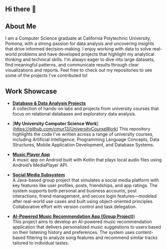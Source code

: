 ## Hi there 👋

<!--
**cmur13/cmur13** is a ✨ _special_ ✨ repository because its `README.md` (this file) appears on your GitHub profile.

Here are some ideas to get you started:

- 🔭 I’m currently working on ...
- 🌱 I’m currently learning ...
- 👯 I’m looking to collaborate on ...
- 🤔 I’m looking for help with ...
- 💬 Ask me about ...
- 📫 How to reach me: ...
- 😄 Pronouns: ...
- ⚡ Fun fact: ...
-->


## About Me
I am a Computer Science graduate at California Polytechnic University, Pomona, with a strong passion for data analysis and uncovering insights that drive informed decision-making. I enjoy working with data to solve real-world problems and have developed projects that highlight my analytical thinking and technical skills. I'm always eager to dive into large datasets, find meaningful patterns, and communicate results through clear visualizations and reports. Feel free to check out my repositories to see some of the projects I’ve contributed to!


## Work Showcase

- [**Database & Data Analysis Projects**](https://github.com/cmur13/Database-Data-Analysis-Projects/tree/main)  
 A collection of hands-on labs and projects from university courses that focus on relational databases and exploratory data analysis.

- [**My University Computer Science Work**] (https://github.com/cmur13/UniversityCourseWork)
This repository highlights the code I've written across a range of university courses, including Artificial Intelligence, Programming Language Concepts, Data Structures, Mobile Application Development, and Database Systems.

- [**Music Player App**](https://github.com/cmur13/MusicPlayerApp)  
  A music app on Android built with Kotlin that plays local audio files using Android’s MediaPlayer API.

- [**Social Media Subsystem**](https://github.com/CS3560-03-08/CS3560_Group_Project)  
  A Java-based group project that simulates a social media platform with key features like user profiles, posts, friendships, and app ratings. The system supports both personal and business accounts, post interactions, friend management, and secure login features—modeled after real-world use cases and built using object-oriented principles. Collaborative effort with version control and task delegation.


- [**AI-Powered Music Recommendation App (Group Project)**](https://github.com/CS3560-03-08/CS3560_Group_Project))  
This project aims to develop an AI-powered music recommendation application that delivers personalized music suggestions to users based on their listening history and preferences. The system uses content-based filtering to analyze song features and recommend similar tracks tailored to individual tastes.
